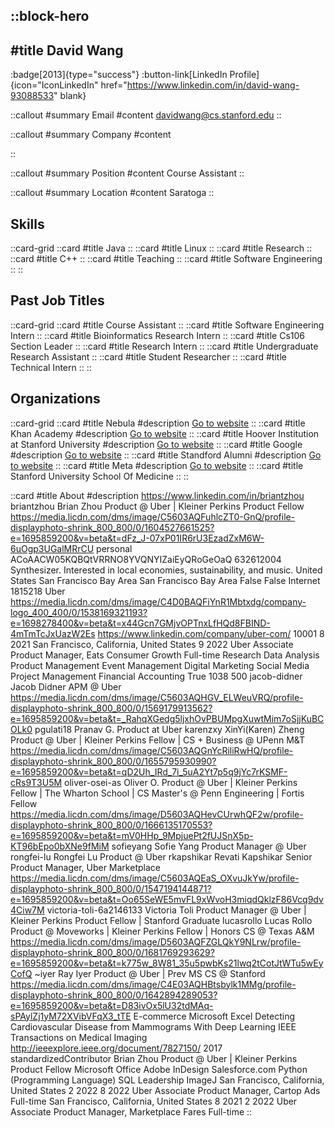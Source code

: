 ::block-hero
---
#title
David Wang
---

:badge[2013]{type="success"}
:button-link[LinkedIn Profile]{icon="IconLinkedIn" href="https://www.linkedin.com/in/david-wang-93088533" blank}

::callout
#summary
Email
#content
davidwang@cs.stanford.edu
::

::callout
#summary
Company
#content

::

::callout
#summary
Position
#content
Course Assistant
::

::callout
#summary
Location
#content
Saratoga
::

## Skills
::card-grid
::card
#title
Java
::
::card
#title
Linux
::
::card
#title
Research
::
::card
#title
C++
::
::card
#title
Teaching
::
::card
#title
Software Engineering
::
::

## Past Job Titles
::card-grid
::card
#title
Course Assistant
::
::card
#title
Software Engineering Intern
::
::card
#title
Bioinformatics Research Intern
::
::card
#title
Cs106 Section Leader
::
::card
#title
Research Intern
::
::card
#title
Undergraduate Research Assistant
::
::card
#title
Student Researcher
::
::card
#title
Technical Intern
::
::

## Organizations
::card-grid
::card
#title
Nebula
#description
[Go to website](nebula.com)
::
::card
#title
Khan Academy
#description
[Go to website](khanacademy.org)
::
::card
#title
Hoover Institution at Stanford University
#description
[Go to website](hoover.org)
::
::card
#title
Google
#description
[Go to website](google.com)
::
::card
#title
Standford Alumni
#description
[Go to website](stanfordalumni.org)
::
::card
#title
Meta
#description
[Go to website](meta.com)
::
::card
#title
Stanford University School Of Medicine
::
::

::card
#title
About
#description
https://www.linkedin.com/in/briantzhou briantzhou Brian Zhou Product @ Uber | Kleiner Perkins Product Fellow https://media.licdn.com/dms/image/C5603AQFuhlcZT0-GnQ/profile-displayphoto-shrink_800_800/0/1604527661525?e=1695859200&v=beta&t=dFz_J-07xP01IR6rU3EzadZxM6W-6uOgp3UGalMRrCU personal ACoAACW05KQBQtVRRNO8YVQNYIZaiEyQRoGeOaQ 632612004 Synthesizer. Interested in local economies, sustainability, and music. United States San Francisco Bay Area San Francisco Bay Area False False Internet 1815218 Uber https://media.licdn.com/dms/image/C4D0BAQFiYnR1Mbtxdg/company-logo_400_400/0/1538169321193?e=1698278400&v=beta&t=x44Gcn7GMjvOPTnxLfHQd8FBIND-4mTmTcJxUazW2Es https://www.linkedin.com/company/uber-com/ 10001 8 2021 San Francisco, California, United States 9 2022 Uber Associate Product Manager, Eats Consumer Growth Full-time Research Data Analysis Product Management Event Management Digital Marketing Social Media Project Management Financial Accounting True 1038 500 jacob-didner Jacob Didner APM @ Uber https://media.licdn.com/dms/image/C5603AQHGV_ELWeuVRQ/profile-displayphoto-shrink_800_800/0/1569179913562?e=1695859200&v=beta&t=_RahqXGedg5ljxhOvPBUMpgXuwtMim7oSjjKuBCOLk0 pgulati18 Pranav G. Product at Uber karenzxy XinYi(Karen) Zheng Product @ Uber | Kleiner Perkins Fellow | CS + Business @ UPenn M&T https://media.licdn.com/dms/image/C5603AQGnYcRiliRwHQ/profile-displayphoto-shrink_800_800/0/1655795930990?e=1695859200&v=beta&t=qD2Uh_IRd_7i_5uA2Yt7p5q9jYc7rKSMF-cRs9T3U5M oliver-osei-as Oliver O. Product @ Uber | Kleiner Perkins Fellow | The Wharton School | CS Master's @ Penn Engineering | Fortis Fellow https://media.licdn.com/dms/image/D5603AQHevCUrwhQF2w/profile-displayphoto-shrink_800_800/0/1666135170553?e=1695859200&v=beta&t=mV0HHp_9MpjuePt2fUJSnX5p-KT96bEpo0bXNe9fMiM sofieyang Sofie Yang Product Manager @ Uber rongfei-lu Rongfei Lu Product @ Uber rkapshikar Revati Kapshikar Senior Product Manager, Uber Marketplace https://media.licdn.com/dms/image/C5603AQEaS_OXvuJkYw/profile-displayphoto-shrink_800_800/0/1547194144871?e=1695859200&v=beta&t=Oo65SeWE5mvFL9xWvoH3miqdQklzF86Vcq9dv4Ciw7M victoria-toli-6a2146133 Victoria Toli Product Manager @ Uber | Kleiner Perkins Product Fellow | Stanford Graduate lucasrollo Lucas Rollo Product @ Moveworks | Kleiner Perkins Fellow | Honors CS @ Texas A&M https://media.licdn.com/dms/image/D5603AQFZGLQkY9NLrw/profile-displayphoto-shrink_800_800/0/1681769293629?e=1695859200&v=beta&t=k775w_8W81_35u5pwbKs21lwq2tCotJtWTu5wEyCofQ ~iyer Ray Iyer Product @ Uber | Prev MS CS @ Stanford https://media.licdn.com/dms/image/C4E03AQHBtsbylk1MMg/profile-displayphoto-shrink_800_800/0/1642894289053?e=1695859200&v=beta&t=D83ivOx5lU32tdMAq-sPAylZj1yM72XVibVFqX3_tTE E-commerce Microsoft Excel Detecting Cardiovascular Disease from Mammograms With Deep Learning IEEE Transactions on Medical Imaging http://ieeexplore.ieee.org/document/7827150/ 2017 standardizedContributor Brian Zhou Product @ Uber | Kleiner Perkins Product Fellow Microsoft Office Adobe InDesign Salesforce.com Python (Programming Language) SQL Leadership ImageJ San Francisco, California, United States 2 2022 8 2022 Uber Associate Product Manager, Cartop Ads Full-time San Francisco, California, United States 8 2021 2 2022 Uber Associate Product Manager, Marketplace Fares Full-time
::
